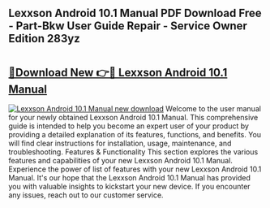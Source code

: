 ## Lexxson Android 10.1 Manual PDF Download Free - Part-Bkw User Guide Repair - Service Owner Edition 283yz

# <h2><a href="http://bc35306.oget.top/?id=Lexxson+Android+10.1+Manual">🔗Download New 👉🔴 Lexxson Android 10.1 Manual</a></h2>

[![Lexxson Android 10.1 Manual new download](https://i.imgur.com/5g1atiW.png)](http://bc35306.oget.top/?id=Lexxson+Android+10.1+Manual)
Welcome to the user manual for your newly obtained Lexxson Android 10.1 Manual. This comprehensive guide is intended to help you become an expert user of your product by providing a detailed explanation of its features, functions, and benefits. You will find clear instructions for installation, usage, maintenance, and troubleshooting. Features & Functionality This section explores the various features and capabilities of your new Lexxson Android 10.1 Manual. Experience the power of list of features with your new Lexxson Android 10.1 Manual. It's our hope that the Lexxson Android 10.1 Manual has provided you with valuable insights to kickstart your new device. If you encounter any issues, reach out to our customer service.
